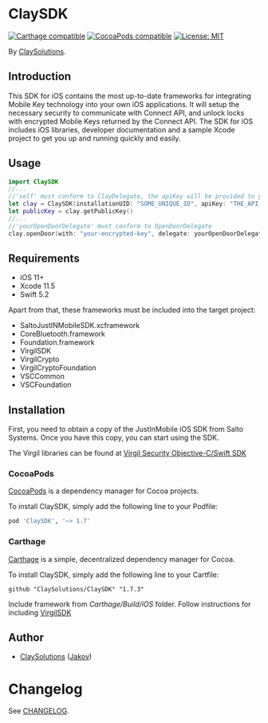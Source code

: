 # ClaySDK

<p align="left">
<a href="https://github.com/Carthage/Carthage"><img src="https://img.shields.io/badge/Carthage-compatible-4BC51D.svg?style=flat" alt="Carthage compatible" /></a>
<a href="https://cocoapods.org/pods/ClaySDK"><img src="https://img.shields.io/cocoapods/v/ClaySDK.svg" alt="CocoaPods compatible" /></a>
<a href="https://raw.githubusercontent.com/jakov-clay/ClaySDK/master/LICENSE"><img src="http://img.shields.io/badge/license-MIT-blue.svg?style=flat" alt="License: MIT" /></a>
</p>

By [ClaySolutions](https://my-clay.com/).

## Introduction

This SDK for iOS contains the most up-to-date frameworks for integrating Mobile Key technology into your own iOS applications. It will setup the necessary security to communicate with Connect API, and unlock locks with encrypted Mobile Keys returned by the Connect API. The SDK for iOS includes iOS libraries, developer documentation and a sample Xcode project to get you up and running quickly and easily.

<!-- <img src="Example/ClaySDK.gif" width="300"/> -->

## Usage

```swift
import ClaySDK
//...
//'self' must conform to ClayDelegate, the apiKey will be provided to you
let clay = ClaySDK(installationUID: "SOME_UNIQUE_ID", apiKey: "THE_API_PUBLIC_KEY", delegate: self)
let publicKey = clay.getPublicKey()
//...
//'yourOpenDoorDelegate' must conform to OpenDoorDelegate
clay.openDoor(with: "your-encrypted-key", delegate: yourOpenDoorDelegate)
```

## Requirements

* iOS 11+
* Xcode 11.5
* Swift 5.2

Apart from that, these frameworks must be included into the target project:

- SaltoJustINMobileSDK.xcframework
- CoreBluetooth.framework
- Foundation.framework
- VirgilSDK
- VirgilCrypto
- VirgilCryptoFoundation
- VSCCommon
- VSCFoundation

## Installation

First, you need to obtain a copy of the JustInMobile iOS SDK from Salto Systems. Once you have this copy, you can start using the SDK.

The Virgil libraries can be found at [Virgil Security Objective-C/Swift SDK](https://github.com/VirgilSecurity/virgil-sdk-x/tree/5.7.0)

### CocoaPods

[CocoaPods](https://cocoapods.org/) is a dependency manager for Cocoa projects.

To install ClaySDK, simply add the following line to your Podfile:

```ruby
pod 'ClaySDK', '~> 1.7'
```

### Carthage

[Carthage](https://github.com/Carthage/Carthage) is a simple, decentralized dependency manager for Cocoa.

To install ClaySDK, simply add the following line to your Cartfile:

```ogdl
github "ClaySolutions/ClaySDK" "1.7.3"
```
Include framework from *Carthage/Build/iOS* folder. 
Follow instructions for including [VirgilSDK](https://github.com/VirgilSecurity/virgil-sdk-x/tree/7.1.0#carthage)

## Author

* [ClaySolutions](https://github.com/ClaySolutions) ([Jakov](https://github.com/jakov-clay))

# Changelog

See [CHANGELOG](CHANGELOG.md).
